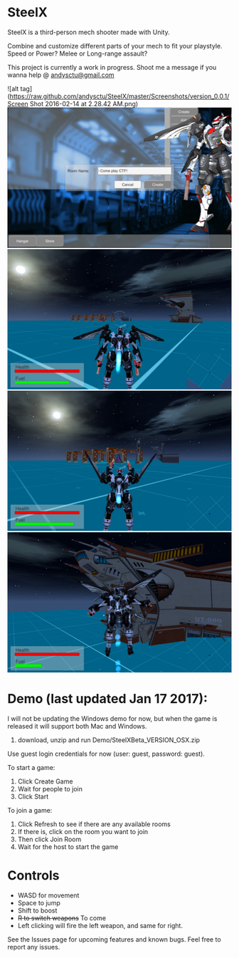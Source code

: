 # SteelX

SteelX is a third-person mech shooter made with Unity.

Combine and customize different parts of your mech to fit your playstyle.
Speed or Power?
Melee or Long-range assault?

This project is currently a work in progress. Shoot me a message if you wanna help @ andysctu@gmail.com

![alt tag](https://raw.github.com/andysctu/SteelX/master/Screenshots/version_0.0.1/Screen Shot 2016-02-14 at 2.28.42 AM.png)
![alt tag](https://github.com/andysctu/SteelX/blob/master/Screenshots/version_0.0.2/Screen%20Shot%202017-01-17%20at%205.14.50%20PM.png)
![alt tag](https://github.com/andysctu/SteelX/blob/master/Screenshots/version_0.0.2/Screen%20Shot%202017-01-17%20at%205.15.08%20PM.png)
![alt tag](https://github.com/andysctu/SteelX/blob/master/Screenshots/version_0.0.2/Screen%20Shot%202017-01-17%20at%205.15.18%20PM.png)
![alt tag](https://github.com/andysctu/SteelX/blob/master/Screenshots/version_0.0.2/Screen%20Shot%202017-01-17%20at%205.15.27%20PM.png)

# Demo (last updated Jan 17 2017):

I will not be updating the Windows demo for now, but when the game is released it will support both Mac and Windows.

  1. download, unzip and run Demo/SteelXBeta_VERSION_OSX.zip

Use guest login credentials for now (user: guest, password: guest).

To start a game:
  1. Click Create Game
  2. Wait for people to join
  3. Click Start

To join a game:
  1. Click Refresh to see if there are any available rooms
  2. If there is, click on the room you want to join
  3. Then click Join Room
  4. Wait for the host to start the game

# Controls
  * WASD for movement
  * Space to jump
  * Shift to boost
  * ~~R to switch weapons~~ To come
  * Left clicking will fire the left weapon, and same for right.

See the Issues page for upcoming features and known bugs. Feel free to report any issues.

